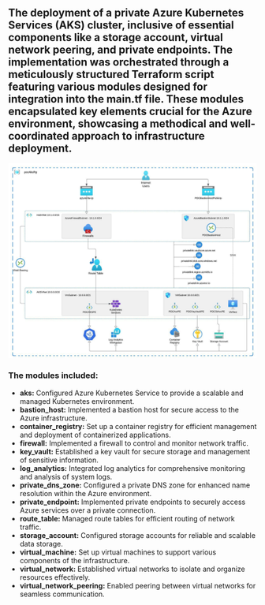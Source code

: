 

 ## The deployment of a private Azure Kubernetes Services (AKS) cluster, inclusive of essential components like a storage account, virtual network peering, and private endpoints. The implementation was orchestrated through a meticulously structured Terraform script featuring various modules designed for integration into the main.tf file. These modules encapsulated key elements crucial for the Azure environment, showcasing a methodical and well-coordinated approach to infrastructure deployment.
 

<img src="poc-private-aks.jpeg" alt="alt text" width="600"/><br>
### The modules included:
- **aks:** Configured Azure Kubernetes Service to provide a scalable and managed Kubernetes environment.
- **bastion_host:** Implemented a bastion host for secure access to the Azure infrastructure.
- **container_registry:** Set up a container registry for efficient management and deployment of containerized applications.
- **firewall:** Implemented a firewall to control and monitor network traffic.
- **key_vault:** Established a key vault for secure storage and management of sensitive information.
- **log_analytics:** Integrated log analytics for comprehensive monitoring and analysis of system logs.
- **private_dns_zone:** Configured a private DNS zone for enhanced name resolution within the Azure environment.
- **private_endpoint:** Implemented private endpoints to securely access Azure services over a private connection.
- **route_table:** Managed route tables for efficient routing of network traffic.
- **storage_account:** Configured storage accounts for reliable and scalable data storage.
- **virtual_machine:** Set up virtual machines to support various components of the infrastructure.
- **virtual_network:** Established virtual networks to isolate and organize resources effectively.
- **virtual_network_peering:** Enabled peering between virtual networks for seamless communication.
